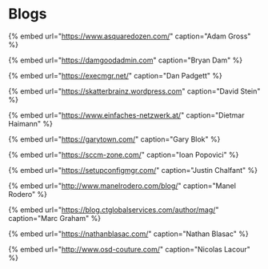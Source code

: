 # Blogs

{% embed url="https://www.asquaredozen.com/" caption="Adam Gross" %}

{% embed url="https://damgoodadmin.com" caption="Bryan Dam" %}

{% embed url="https://execmgr.net/" caption="Dan Padgett" %}

{% embed url="https://skatterbrainz.wordpress.com" caption="David Stein" %}

{% embed url="https://www.einfaches-netzwerk.at/" caption="Dietmar Haimann" %}

{% embed url="https://garytown.com/" caption="Gary Blok" %}

{% embed url="https://sccm-zone.com/" caption="Ioan Popovici" %}

{% embed url="https://setupconfigmgr.com/" caption="Justin Chalfant" %}

{% embed url="http://www.manelrodero.com/blog/" caption="Manel Rodero" %}

{% embed url="https://blog.ctglobalservices.com/author/mag/" caption="Marc Graham" %}

{% embed url="https://nathanblasac.com/" caption="Nathan Blasac" %}

{% embed url="http://www.osd-couture.com/" caption="Nicolas Lacour" %}

